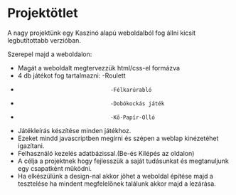 # Projektötlet
A nagy projektünk egy Kaszinó alapú weboldalból fog állni kicsit legbutítottabb verzióban.

Szerepel majd a weboldalon:
-	Magát a weboldalt megtervezzük html/css-el formázva
-	4 db játékot fog tartalmazni:  -Roulett
-	                               -Félkarúrabló
-	                               -Dobókockás játék
-	                               -Kő-Papír-Olló
-	Játékleírás készítése minden játékhoz.
-	Ezeket mindd javascriptben megírni és szépen a weblap kinézetéhet igazítani.
-	Felhasználó kezelés adatbázissal.(Be-és Kilépés az oldalon)
-	A célja a projektnek hogy fejlesszük a saját tudásunkat és megtanuljunk egy csapatként működni.
-	Ha elkészülünk a design-nal akkor jöhet a weboldal építése majd a tesztelése ha mindent megfelelőnek találunk akkor majd a lezárása.
